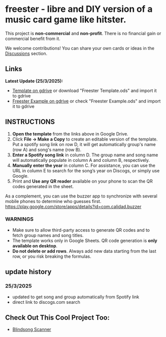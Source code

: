 # freester - libre and DIY version of a music card game like hitster.
This project is **non-commercial** and **non-profit**. There is no financial gain or commercial benefit from it.



We welcome contributions! You can share your own cards or ideas in the [Discussions](https://github.com/librefreester/freester/discussions) section.
## Links
**Latest Update (25/3/2025):**
- [Template on gdrive](https://docs.google.com/spreadsheets/d/1o-VwtnbYLk9k9pWW7fyxDGekYsZIOK31Ur14XctP98A/edit?usp=sharing) or download "Freester Template.ods" and import it to gdrive
- [Freester Example on gdrive](https://docs.google.com/spreadsheets/d/1ofP3kLO2IzO4QsGeR8h6dPg9CHfN7IxV3DoIkUGeN4M/edit?usp=sharing) or check "Freester Example.ods" and import it to gdrive
## INSTRUCTIONS

1. **Open the template** from the links above in Google Drive.
2. Click **File → Make a Copy** to create an editable version of the template.
Put a spotify song link on row D, it will get automatically group's name (row A) and song's name (row B).
3. **Enter a Spotify song link** in column D. The group name and song name will automatically populate in column A and column B, respectively.
4. **Manually enter the year** in column C. For assistance, you can use the URL in column E to search for the song’s year on Discogs, or simply use Google.
5. Print and **Use any QR reader** available on your phone to scan the QR codes generated in the sheet.

As a complement, you can use the buzzer app to synchronize with several mobile phones to determine who guesses first.
https://play.google.com/store/apps/details?id=com.calidad.buzzer

### WARNINGS
- Make sure to allow third-party access to generate QR codes and to fetch group names and song titles.
- The template works only in Google Sheets. QR code generation is **only available on desktop**.
- **Do not delete or add rows**. Always add new data starting from the last row, or you risk breaking the formulas.


## update history
### 25/3/2025
- updated to get song and group automatically from Spotify link
- direct link to discogs.com search


## Check Out This Cool Project Too:
- [Blindsong Scanner](https://generate.blindsongscanner.com)
